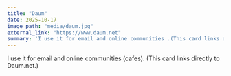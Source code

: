 ```yaml
---
title: "Daum"
date: 2025-10-17
image_path: "media/daum.jpg"
external_link: "https://www.daum.net"
summary: 'I use it for email and online communities .(This card links directly to Daum.net.)'
---
```


I use it for email and online communities (cafes).
(This card links directly to Daum.net.)